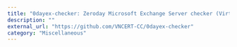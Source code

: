 ```yaml
---
title: "0dayex-checker: Zeroday Microsoft Exchange Server checker (Virtual Patching checker)"
description: ""
external_url: "https://github.com/VNCERT-CC/0dayex-checker"
category: "Miscellaneous"
---
```

